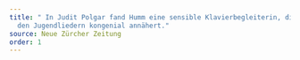 ```yaml
---
title: " In Judit Polgar fand Humm eine sensible Klavierbegleiterin, die sich
  den Jugendliedern kongenial annähert."
source: Neue Zürcher Zeitung
order: 1
---
```


